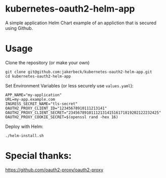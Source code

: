 # kubernetes-oauth2-helm-app
A simple application Helm Chart example of an appliction that is secured using Github.

# Usage
Clone the repository (or make your own)
```
git clone git@github.com:jakerbeck/kubernetes-oauth2-helm-app.git
cd kubernetes-oauth2-helm-app
```

Set Environment Variables (or less securely use `values.yaml`):
```
APP_NAME="my-application"
URL=my-app.example.com
INGRESS_SECRET_NAME="tls-secret"
OAUTH2_PROXY_CLIENT_ID="12345678910111213141"
OAUTH2_PROXY_CLIENT_SECRET="2345678910111213141516171819202122232425"
OAUTH2_PROXY_COOKIE_SECRET=$(openssl rand -hex 16)
```

Deploy with Helm:
```
./helm-install.sh
```

# Special thanks:
https://github.com/oauth2-proxy/oauth2-proxy
